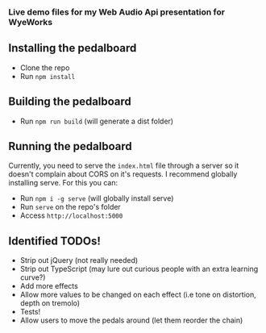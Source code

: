 ### Live demo files for my Web Audio Api presentation for WyeWorks

## Installing the pedalboard

- Clone the repo
- Run `npm install`


## Building the pedalboard

- Run `npm run build` (will generate a dist folder)

## Running the pedalboard

Currently, you need to serve the `index.html` file through a server so it doesn't complain about CORS on it's requests. I recommend globally installing serve. For this you can:

- Run `npm i -g serve` (will globally install serve)
- Run `serve` on the repo's folder
- Access `http://localhost:5000`


## Identified TODOs!

- Strip out jQuery (not really needed)
- Strip out TypeScript (may lure out curious people with an extra learning curve?)
- Add more effects
- Allow more values to be changed on each effect (i.e tone on distortion, depth on tremolo)
- Tests!
- Allow users to move the pedals around (let them reorder the chain)
